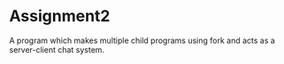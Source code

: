 # Assignment2
A program which makes multiple child programs using fork and acts as a server-client chat system.

